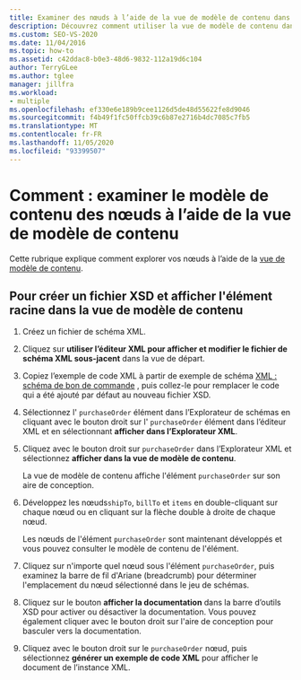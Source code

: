 ```yaml
---
title: Examiner des nœuds à l’aide de la vue de modèle de contenu dans le concepteur de schémas XML
description: Découvrez comment utiliser la vue de modèle de contenu dans le concepteur de schémas XML pour examiner le modèle de contenu des nœuds dans un schéma XML.
ms.custom: SEO-VS-2020
ms.date: 11/04/2016
ms.topic: how-to
ms.assetid: c42ddac8-b0e3-48d6-9832-112a19d6c104
author: TerryGLee
ms.author: tglee
manager: jillfra
ms.workload:
- multiple
ms.openlocfilehash: ef330e6e189b9cee1126d5de48d55622fe8d9046
ms.sourcegitcommit: f4b49f1fc50ffcb39c6b87e2716b4dc7085c7fb5
ms.translationtype: MT
ms.contentlocale: fr-FR
ms.lasthandoff: 11/05/2020
ms.locfileid: "93399507"
---
```

# <a name="how-to-examine-the-content-model-of-nodes-using-the-content-model-view"></a>Comment : examiner le modèle de contenu des nœuds à l’aide de la vue de modèle de contenu

Cette rubrique explique comment explorer vos nœuds à l’aide de la [vue de modèle de contenu](../xml-tools/content-model-view.md).

## <a name="to-create-a-new-xsd-file-and-display-the-root-element-in-the-content-model-view"></a>Pour créer un fichier XSD et afficher l'élément racine dans la vue de modèle de contenu

1. Créez un fichier de schéma XML.

2. Cliquez sur **utiliser l’éditeur XML pour afficher et modifier le fichier de schéma XML sous-jacent** dans la vue de départ.

3. Copiez l’exemple de code XML à partir de exemple de schéma [XML : schéma de bon de commande](../xml-tools/sample-xsd-file-purchase-order-schema.md) , puis collez-le pour remplacer le code qui a été ajouté par défaut au nouveau fichier XSD.

4. Sélectionnez l' `purchaseOrder` élément dans l’Explorateur de schémas en cliquant avec le bouton droit sur l' `purchaseOrder` élément dans l’éditeur XML et en sélectionnant **afficher dans l’Explorateur XML**.

5. Cliquez avec le bouton droit sur `purchaseOrder` dans l’Explorateur XML et sélectionnez **afficher dans la vue de modèle de contenu**.

     La vue de modèle de contenu affiche l'élément `purchaseOrder` sur son aire de conception.

6. Développez les nœuds`shipTo`, `billTo` et `items` en double-cliquant sur chaque nœud ou en cliquant sur la flèche double à droite de chaque nœud.

     Les nœuds de l'élément `purchaseOrder` sont maintenant développés et vous pouvez consulter le modèle de contenu de l'élément.

7. Cliquez sur n'importe quel nœud sous l'élément `purchaseOrder`, puis examinez la barre de fil d'Ariane (breadcrumb) pour déterminer l'emplacement du nœud sélectionné dans le jeu de schémas.

8. Cliquez sur le bouton **afficher la documentation** dans la barre d’outils XSD pour activer ou désactiver la documentation. Vous pouvez également cliquer avec le bouton droit sur l'aire de conception pour basculer vers la documentation.

9. Cliquez avec le bouton droit sur le `purchaseOrder` nœud, puis sélectionnez **générer un exemple de code XML** pour afficher le document de l’instance XML.

